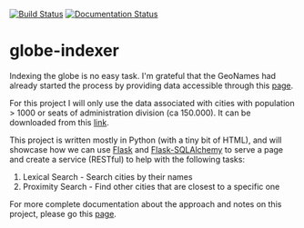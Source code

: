 [//]: # (Filename: README.md)

[![Build Status](https://travis-ci.org/ahartoto/globe-indexer.svg?branch=master)](https://travis-ci.org/ahartoto/globe-indexer)
[![Documentation Status](https://readthedocs.org/projects/globe-indexer/badge/?version=latest)](http://globe-indexer.readthedocs.io/en/latest/?badge=latest)


# globe-indexer
Indexing the globe is no easy task. I'm grateful that the GeoNames
had already started the process by providing data accessible through this
[page](http://www.geonames.org).

For this project I will only use the data associated with cities with 
population > 1000 or seats of administration division (ca 150.000).
It can be downloaded from this [link](http://download.geonames.org/export/dump/cities1000.zip).

This project is written mostly in Python (with a tiny bit of HTML), and will
showcase how we can use [Flask](http://flask.pocoo.org) and
[Flask-SQLAlchemy](http://flask-sqlalchemy.pocoo.org) to serve a page
and create a service (RESTful) to help with the following tasks:

1. Lexical Search - Search cities by their names
2. Proximity Search - Find other cities that are closest to a specific one

For more complete documentation about the approach and notes on this project,
please go this [page](http://globe-indexer.readthedocs.io/en/latest/).
